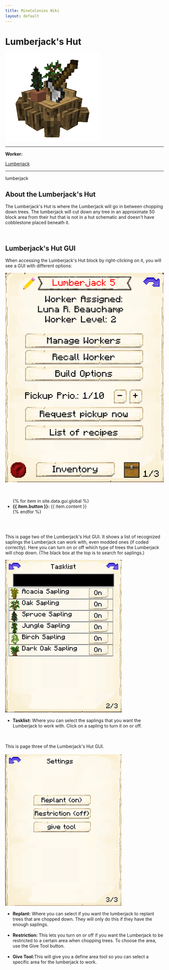```yaml
---
title: MineColonies Wiki
layout: default
---
```

# Lumberjack's Hut

<div class="infobox box text-center">
    <img src="../../assets/images/buildings/lumberjack.png" alt="Lumberjack's Hut" />
    <hr />
    <div class="row section-text text-left">
        <div class="col">
        <p><strong>Worker:</strong></p>
        </div>
        <div class="col">
        <p><a href="../workers/lumberjack">Lumberjack</a></p>
        </div>
    </div>
    <hr />
    <recipe>lumberjack</recipe>
</div>

## About the Lumberjack's Hut

The Lumberjack's Hut is where the Lumberjack will go in between chopping down trees. The lumberjack will cut down any tree in an approximate 50 block area from their hut that is not in a hut schematic and doesn't have cobblestone placed beneath it.

<br>

## Lumberjack's Hut GUI

When accessing the Lumberjack's Hut block by right-clicking on it, you will see a GUI with different options:

<div class="row">
  <div class="col-sm-12 col-md">
    <img src="../../assets/images/gui/lumberjackgui1.png" class="img-fluid mx-auto" alt="Lumberjack's Hut GUI">
  </div>
  <div class="col-sm-12 col-md"><br>
    <br>
    <ul>
      {% for item in site.data.gui.global %}
        <li><strong>{{ item.button }}:</strong> {{ item.content }}</li>
      {% endfor %}
    </ul>
  </div>
</div>  
<br> <br>

This is page two of the Lumberjack's Hut GUI. It shows a list of recognized saplings the Lumberjack can work with, even modded ones (if coded correctly). Here you can turn on or off which type of trees the Lumberjack will chop down. (The black box at the top is to search for saplings.)

<div class="row">
  <div class="col-sm-12 col-md">
    <img src="../../assets/images/gui/lumberjackgui2.png" class="img-fluid mx-auto" alt="Lumberjack2 GUI">
  </div>
  <div class="col-sm-12 col-md">
    <ul>
      <li><strong>Tasklist:</strong> Where you can select the saplings that you want the Lumberjack to work with. Click on a sapling to turn it on or off.</li><br>
    </ul>
  </div>
</div>
<br>
This is page three of the Lumberjack's Hut GUI. 
<br><br>
<div class="row">
  <div class="col-sm-12 col-md">
    <img src="../../assets/images/gui/lumberjackgui3.png" class="img-fluid mx-auto" alt="Lumberjack2 GUI">
  </div>
  <div class="col-sm-12 col-md">
    <ul>
      <li><strong>Replant:</strong> Where you can select if you want the lumberjack to replant trees that are chopped down. They will only do this if they have the enough saplings.</li><br>
      <li><strong>Restriction:</strong> This lets you turn on or off if you want the Lumberjack to be restricted to a certain area when chopping trees. To choose the area, use the Give Tool button.</li><br>
      <li><strong>Give Tool:</strong>This will give you a define area tool so you can select a specific area for the lumberjack to work.</li>
    </ul>
  </div>
</div>
<br>
